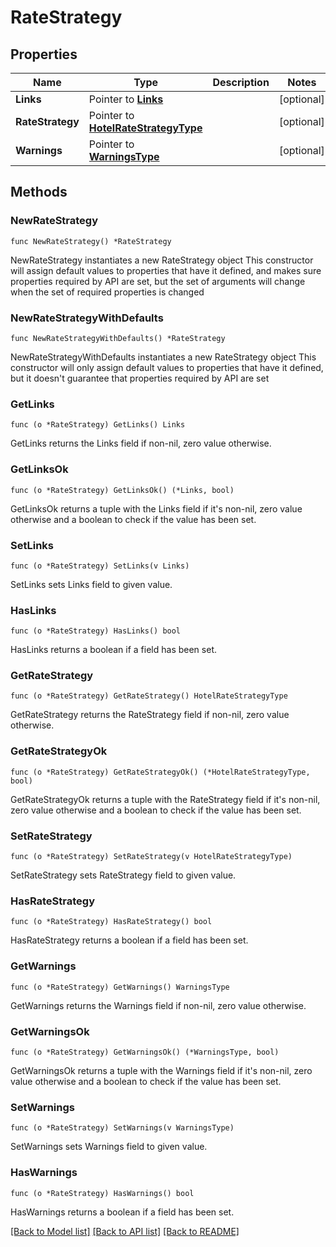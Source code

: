 # RateStrategy

## Properties

Name | Type | Description | Notes
------------ | ------------- | ------------- | -------------
**Links** | Pointer to [**Links**](Links.md) |  | [optional] 
**RateStrategy** | Pointer to [**HotelRateStrategyType**](HotelRateStrategyType.md) |  | [optional] 
**Warnings** | Pointer to [**WarningsType**](WarningsType.md) |  | [optional] 

## Methods

### NewRateStrategy

`func NewRateStrategy() *RateStrategy`

NewRateStrategy instantiates a new RateStrategy object
This constructor will assign default values to properties that have it defined,
and makes sure properties required by API are set, but the set of arguments
will change when the set of required properties is changed

### NewRateStrategyWithDefaults

`func NewRateStrategyWithDefaults() *RateStrategy`

NewRateStrategyWithDefaults instantiates a new RateStrategy object
This constructor will only assign default values to properties that have it defined,
but it doesn't guarantee that properties required by API are set

### GetLinks

`func (o *RateStrategy) GetLinks() Links`

GetLinks returns the Links field if non-nil, zero value otherwise.

### GetLinksOk

`func (o *RateStrategy) GetLinksOk() (*Links, bool)`

GetLinksOk returns a tuple with the Links field if it's non-nil, zero value otherwise
and a boolean to check if the value has been set.

### SetLinks

`func (o *RateStrategy) SetLinks(v Links)`

SetLinks sets Links field to given value.

### HasLinks

`func (o *RateStrategy) HasLinks() bool`

HasLinks returns a boolean if a field has been set.

### GetRateStrategy

`func (o *RateStrategy) GetRateStrategy() HotelRateStrategyType`

GetRateStrategy returns the RateStrategy field if non-nil, zero value otherwise.

### GetRateStrategyOk

`func (o *RateStrategy) GetRateStrategyOk() (*HotelRateStrategyType, bool)`

GetRateStrategyOk returns a tuple with the RateStrategy field if it's non-nil, zero value otherwise
and a boolean to check if the value has been set.

### SetRateStrategy

`func (o *RateStrategy) SetRateStrategy(v HotelRateStrategyType)`

SetRateStrategy sets RateStrategy field to given value.

### HasRateStrategy

`func (o *RateStrategy) HasRateStrategy() bool`

HasRateStrategy returns a boolean if a field has been set.

### GetWarnings

`func (o *RateStrategy) GetWarnings() WarningsType`

GetWarnings returns the Warnings field if non-nil, zero value otherwise.

### GetWarningsOk

`func (o *RateStrategy) GetWarningsOk() (*WarningsType, bool)`

GetWarningsOk returns a tuple with the Warnings field if it's non-nil, zero value otherwise
and a boolean to check if the value has been set.

### SetWarnings

`func (o *RateStrategy) SetWarnings(v WarningsType)`

SetWarnings sets Warnings field to given value.

### HasWarnings

`func (o *RateStrategy) HasWarnings() bool`

HasWarnings returns a boolean if a field has been set.


[[Back to Model list]](../README.md#documentation-for-models) [[Back to API list]](../README.md#documentation-for-api-endpoints) [[Back to README]](../README.md)


